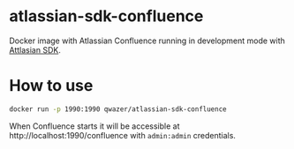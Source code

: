 atlassian-sdk-confluence
=======================

Docker image with Atlassian Confluence
running in development mode with  [Attlasian SDK](https://developer.atlassian.com/server/framework/atlassian-sdk/atlas-run-standalone/).

How to use
==========

```bash
docker run -p 1990:1990 qwazer/atlassian-sdk-confluence
```

When Confluence starts it will be accessible at http://localhost:1990/confluence with `admin:admin` credentials.
